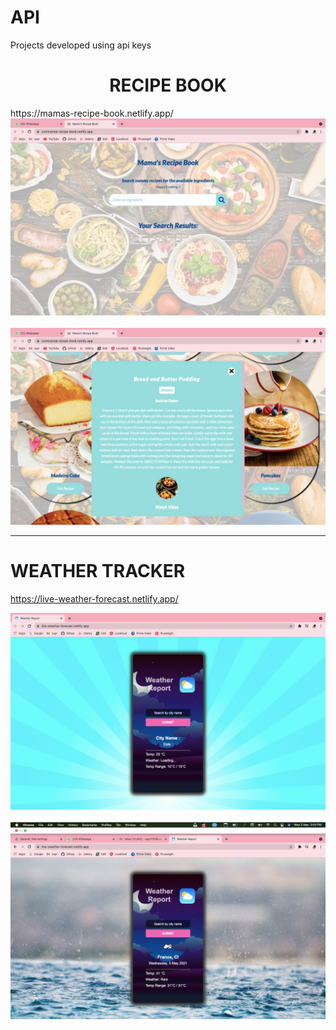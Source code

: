 # API

Projects developed using api keys
<h1 style="text-align:center"><b> RECIPE BOOK </b></h1>
                                  https://mamas-recipe-book.netlify.app/

<img src="https://github.com/suprajaarthi/API/blob/main/Recipe%20api/SS1.jpeg">
<br><br>

<img src="https://github.com/suprajaarthi/API/blob/main/Recipe%20api/ss3.jpeg">

<hr>
<h1><b>WEATHER TRACKER </b></h1>

https://live-weather-forecast.netlify.app/

<img src="https://github.com/suprajaarthi/API/blob/main/weather-api/ss1.jpeg">
<br><br>
<img src="https://github.com/suprajaarthi/API/blob/main/weather-api/ss5.jpeg">




